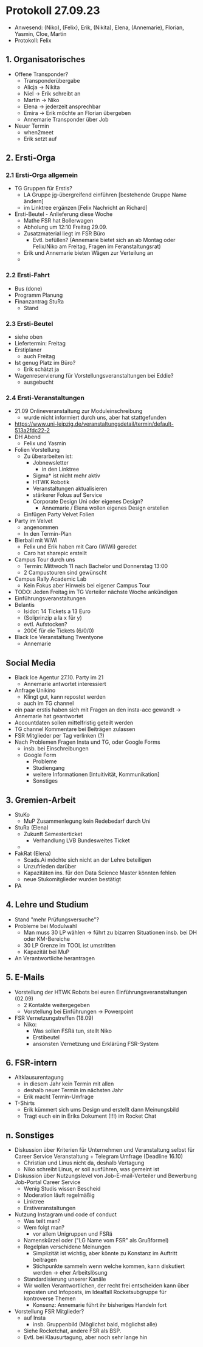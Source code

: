 ---
---

# Protokoll 27.09.23

- Anwesend: (Niko), (Felix), Erik, (Nikita), Elena, (Annemarie), Florian, Yasmin, Cloe, Martin
- Protokoll: Felix

## 1. Organisatorisches

- Offene Transponder?
  - Transponderübergabe
  - Alicja -> Nikita
  - Niel -> Erik schreibt an
  - Martin -> Niko
  - Elena -> jederzeit ansprechbar
  - Emira -> Erik möchte an Florian übergeben
  - Annemarie Transponder über Job
- Neuer Termin
  - when2meet
  - Erik setzt auf

## 2. Ersti-Orga

### 2.1 Ersti-Orga allgemein

- TG Gruppen für Erstis?
  - LA Gruppe jg-übergreifend einführen \[bestehende Gruppe Name ändern]
  - im Linktree ergänzen \[Felix Nachricht an Richard]
- Ersti-Beutel - Anlieferung diese Woche
  - Mathe FSR hat Bollerwagen
  - Abholung um 12:10 Freitag 29.09.
  - Zusatzmaterial liegt im FSR Büro
    - Evtl. befüllen? (Annemarie bietet sich an ab Montag oder Felix/Niko am Freitag, Fragen im Feranstaltungsrat)
  - Erik und Annemarie bieten Wägen zur Verteilung an
  -

### 2.2 Ersti-Fahrt

- Bus (done)
- Programm Planung
- Finanzantrag StuRa
  - Stand

### 2.3 Ersti-Beutel

- siehe oben
- Liefertermin: Freitag
- Erstiplaner
  - auch Freitag
- Ist genug Platz im Büro?
  - Erik schätzt ja
- Wagenreservierung für Vorstellungsveranstaltungen bei Eddie?
  - ausgebucht

### 2.4 Ersti-Veranstaltungen

- 21.09 Onlineveranstaltung zur Moduleinschreibung
  - wurde nicht informiert durch uns, aber hat stattgefunden
- https://www.uni-leipzig.de/veranstaltungsdetail/termin/default-513a2fdc22-2
- DH Abend
  - Felix und Yasmin
- Folien Vorstellung
  - Zu überarbeiten ist:
    - Jobnewsletter
      - in den Linktree
    - Sigma\* ist nicht mehr aktiv
    - HTWK Robotik
    - Veranstaltungen aktualisieren
    - stärkerer Fokus auf Service
    - Corporate Design Uni oder eigenes Design?
      - Annemarie / Elena wollen eigenes Design erstellen
  - Einfügen Party Velvet Folien
- Party im Velvet
  - angenommen
  - In den Termin-Plan
- Bierball mit WiWi
  - Felix und Erik haben mit Caro (WiWi) geredet
  - Caro hat sharepic erstellt
- Campus Tour durch uns
  - Termin: Mittwoch 11 nach Bachelor und Donnerstag 13:00
  - 2 Campustouren sind gewünscht
- Campus Rally Academic Lab
  - Kein Fokus aber Hinweis bei eigener Campus Tour
- TODO: Jeden Freitag im TG Verteiler nächste Woche ankündigen
- Einführungsveranstaltungen
- Belantis
  - Isidor: 14 Tickets a 13 Euro
  - (Soliprinzip a la x für y)
  - evtl. Aufstocken?
  - 200€ für die Tickets (6/0/0)
- Black Ice Veranstaltung Twentyone
  - Annemarie

## Social Media

- Black Ice Agentur 27.10. Party im 21
  - Annemarie antwortet interessiert
- Anfrage Unikino
  - Klingt gut, kann repostet werden
  - auch im TG channel
- ein paar erstis haben sich mit Fragen an den insta-acc gewandt -> Annemarie hat geantwortet
- Accountdaten sollen mittelfristig geteilt werden
- TG channel Kommentare bei Beiträgen zulassen
- FSR Mitglieder per Tag verlinken (?)
- Nach Problemen Fragen Insta und TG, oder Google Forms
  - insb. bei Einschreibungen
  - Google Form
    - Probleme
    - Studiengang
    - weitere Informationen \[Intuitivität, Kommunikation]
    - Sonstiges

## 3. Gremien-Arbeit

- StuKo
  - MuP Zusammenlegung kein Redebedarf durch Uni
- StuRa (Elena)
  - Zukunft Semesterticket
    - Verhandlung LVB Bundesweites Ticket
  -
- FakRat (Elena)
  - Scads.Ai möchte sich nicht an der Lehre beteiligen
  - Unzufrieden darüber
  - Kapazitäten ins. für den Data Science Master könnten fehlen
  - neue Stukomitglieder wurden bestätigt
- PA

## 4. Lehre und Studium

- Stand "mehr Prüfungsversuche"?
- Probleme bei Modulwahl
  - Man muss 30 LP wählen -> führt zu bizarren Situationen insb. bei DH oder KM-Bereiche
  - 30 LP Grenze im TOOL ist umstritten
  - Kapazität bei MuP
- An Verantwortliche herantragen

## 5. E-Mails

- Vorstellung der HTWK Robots bei euren Einführungsveranstaltungen (02.09)
  - 2 Kontakte weitergegeben
  - Vorstellung bei Einführungen -> Powerpoint
- FSR Vernetzungstreffen (18.09)
  - Niko:
    - Was sollen FSRä tun, stellt Niko
    - Erstibeutel
    - ansonsten Vernetzung und Erklärüng FSR-System

## 6. FSR-intern

- Altklausurentagung
  - in diesem Jahr kein Termin mit allen
  - deshalb neuer Termin im nächsten Jahr
  - Erik macht Termin-Umfrage
- T-Shirts
  - Erik kümmert sich ums Design und erstellt dann Meinungsbild
  - Tragt euch ein in Eriks Dokument (!!!) im Rocket Chat

## n. Sonstiges

- Diskussion über Kriterien für Unternehmen und Veranstaltung selbst für Career Service Veranstaltung + Telegram Umfrage (Deadline 16.10)
  - Christian und Linus nicht da, deshalb Vertagung
  - Niko schreibt Linus, er soll ausführen, was gemeint ist
- Diskussion über Nutzungslevel von Job-E-mail-Verteiler und Bewerbung Job-Portal Career Service
  - Wenig Studis wissen Bescheid
  - Moderation läuft regelmäßig
  - Linktree
  - Erstiveranstaltungen
- Nutzung Instagram und code of conduct
  - Was teilt man?
  - Wem folgt man?
    - vor allem Unigruppen und FSRä
  - Namenskürzel oder ("LG Name vom FSR" als Grußformel)
  - Regelplan verschidene Meinungen
    - Simplizität ist wichtig, aber könnte zu Konstanz im Auftritt beitragen
    - Stichpunkte sammeln wenn welche kommen, kann diskutiert werden -> eher Arbeitslösung
  - Standardisierung unserer Kanäle
  - Wir wollen Verantwortlichen, der recht frei entscheiden kann über reposten und Infoposts, im Idealfall Rocketsubgruppe für kontroverse Themen
    - Konsenz: Annemarie führt ihr bisheriges Handeln fort
- Vorstellung FSR Mitglieder?
  - auf Insta
    - insb. Gruppenbild (Möglichst bald, möglichst alle)
  - Siehe Rocketchat, andere FSR als BSP.
  - Evtl. bei Klausurtagung, aber noch sehr lange hin
